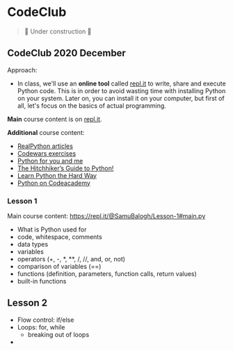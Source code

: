 # CodeClub

> 🚧 Under construction 🚧

## CodeClub 2020 December

Approach:

- In class, we'll use an **online tool** called [repl.it](https://repl.it/) to write, share and execute Python code. This is in order to avoid wasting time with installing Python on your system. Later on, you can install it on your computer, but first of all, let's focus on the basics of actual programming.

**Main** course content is on [repl.it](https://repl.it/@SamuBalogh).

**Additional** course content:

- [RealPython articles](https://realpython.com/python-data-types/)
- [Codewars exercises](https://www.codewars.com/kata/search/python?q=&r[]=-8&beta=false)
- [Python for you and me](http://pymbook.readthedocs.io/en/latest/#)
- [The Hitchhiker’s Guide to Python!](http://docs.python-guide.org/en/latest/)
- [Learn Python the Hard Way](https://learnpythonthehardway.org/book/)
- [Python on Codeacademy](https://www.codecademy.com/learn/python)


### Lesson 1

Main course content: https://repl.it/@SamuBalogh/Lesson-1#main.py

- What is Python used for
- code, whitespace, comments
- data types
- variables
- operators (+, -, *, **, /, //, and, or, not)
- comparison of variables (==)
- functions (definition, parameters, function calls, return values)
- built-in functions


## Lesson 2

- Flow control: if/else
- Loops: for, while
  - breaking out of loops
- 




